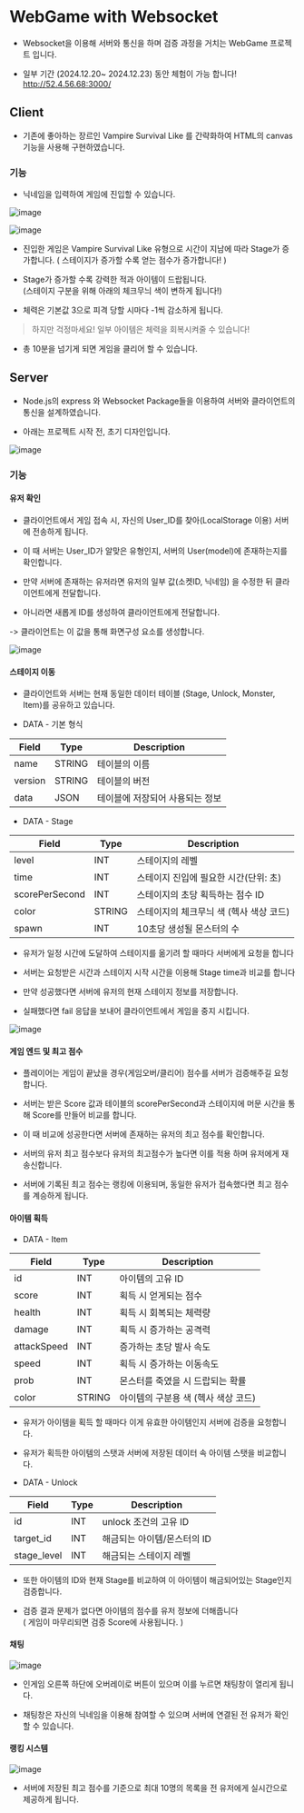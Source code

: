 # WebGame with **Websocket**

- Websocket을 이용해 서버와 통신을 하며 검증 과정을 거치는 WebGame 프로젝트 입니다.

- 일부 기간 (2024.12.20~ 2024.12.23) 동안 체험이 가능 합니다! http://52.4.56.68:3000/

## Client

- 기존에 좋아하는 장르인 Vampire Survival Like 를 간략화하여 HTML의 canvas 기능을 사용해 구현하였습니다.

### 기능

- 닉네임을 입력하여 게임에 진입할 수 있습니다.

![image](https://github.com/user-attachments/assets/5bd14252-0395-4114-982c-2b2112edee33)

![image](https://github.com/user-attachments/assets/269354a2-59ca-472e-a532-c7ff7b737cbc)

- 진입한 게임은 Vampire Survival Like 유형으로 시간이 지남에 따라 Stage가 증가합니다.
( 스테이지가 증가할 수록 얻는 점수가 증가합니다! )

- Stage가 증가할 수록 강력한 적과 아이템이 드랍됩니다.  
(스테이지 구분을 위해 아래의 체크무늬 색이 변하게 됩니다!)

- 체력은 기본값 3으로 피격 당할 시마다 -1씩 감소하게 됩니다.

> 하지만 걱정마세요!
일부 아이템은 체력을 회복시켜줄 수 있습니다!

- 총 10분을 넘기게 되면 게임을 클리어 할 수 있습니다.

## Server

- Node.js의 express 와 Websocket Package들을 이용하여 서버와 클라이언트의 통신을 설계하였습니다.

- 아래는 프로젝트 시작 전, 초기 디자인입니다. 

![image](https://github.com/user-attachments/assets/2bb890cc-2118-4ca2-9342-fb40c6e7c26c)

### 기능

#### 유저 확인

- 클라이언트에서 게임 접속 시, 자신의 User_ID를 찾아(LocalStorage 이용) 서버에 전송하게 됩니다.

- 이 때 서버는 User_ID가 알맞은 유형인지, 서버의 User(model)에 존재하는지를 확인합니다.

- 만약 서버에 존재하는 유저라면 유저의 일부 값(소켓ID, 닉네임) 을 수정한 뒤 클라이언트에게 전달합니다.

- 아니라면 새롭게 ID를 생성하여 클라이언트에게 전달합니다.

-> 클라이언트는 이 값을 통해 화면구성 요소를 생성합니다.

![image](https://github.com/user-attachments/assets/45151ab1-78b5-4566-8888-54c423dd65ea)

#### 스테이지 이동

- 클라이언트와 서버는 현재 동일한 데이터 테이블 (Stage, Unlock, Monster, Item)를 공유하고 있습니다.

- DATA - 기본 형식

| Field | Type | Description|
|---|---|---|
| name | STRING | 테이블의 이름 |
| version | STRING | 테이블의 버전 |
| data | JSON | 테이블에 저장되어 사용되는 정보 |

- DATA - Stage

| Field | Type | Description|
|---|---|---|
| level | INT | 스테이지의 레벨 |
| time | INT | 스테이지 진입에 필요한 시간(단위: 초) |
| scorePerSecond | INT | 스테이지의 초당 획득하는 점수 ID |
| color | STRING | 스테이지의 체크무늬 색 (헥사 색상 코드)|
| spawn | INT | 10초당 생성될 몬스터의 수 |

- 유저가 일정 시간에 도달하여 스테이지를 옮기려 할 때마다 서버에게 요청을 합니다

- 서버는 요청받은 시간과 스테이지 시작 시간을 이용해 Stage time과 비교를 합니다

- 만약 성공했다면 서버에 유저의 현재 스테이지 정보를 저장합니다.

- 실패했다면 fail 응답을 보내어 클라이언트에서 게임을 중지 시킵니다.

![image](https://github.com/user-attachments/assets/affc82e5-7436-4a85-b028-268b4425a48f)

#### 게임 엔드 및 최고 점수

- 플레이어는 게임이 끝났을 경우(게임오버/클리어) 점수를 서버가 검증해주길 요청합니다.

- 서버는 받은 Score 값과 테이블의 scorePerSecond과 스테이지에 머문 시간을 통해 Score를 만들어 비교를 합니다.

- 이 때 비교에 성공한다면 서버에 존재하는 유저의 최고 점수를 확인합니다.

- 서버의 유저 최고 점수보다 유저의 최고점수가 높다면 이를 적용 하며 유저에게 재송신합니다.

- 서버에 기록된 최고 점수는 랭킹에 이용되며, 동일한 유저가 접속했다면 최고 점수를 계승하게 됩니다.

#### 아이템 획득

- DATA - Item

| Field | Type | Description|
|---|---|---|
| id | INT | 아이템의 고유 ID |
| score | INT | 획득 시 얻게되는 점수 |
| health | INT | 획득 시 회복되는 체력량 |
| damage | INT | 획득 시 증가하는 공격력 |
| attackSpeed | INT | 증가하는 초당 발사 속도 |
| speed | INT | 획득 시 증가하는 이동속도 |
| prob | INT | 몬스터를 죽였을 시 드랍되는 확률 |
| color | STRING | 아이템의 구분용 색 (헥사 색상 코드) |

- 유저가 아이템을 획득 할 때마다 이게 유효한 아이템인지 서버에 검증을 요청합니다.

- 유저가 획득한 아이템의 스탯과 서버에 저장된 데이터 속 아이템 스탯을 비교합니다.

- DATA - Unlock

| Field | Type | Description|
|---|---|---|
| id | INT | unlock 조건의 고유 ID |
| target_id | INT | 해금되는 아이템/몬스터의 ID |
| stage_level | INT | 해금되는 스테이지 레벨|

- 또한 아이템의 ID와 현재 Stage를 비교하여 이 아이템이 해금되어있는 Stage인지 검증합니다.

- 검증 결과 문제가 없다면 아이템의 점수를 유저 정보에 더해줍니다  
( 게임이 마무리되면 검증 Score에 사용됩니다. )

#### 채팅

![image](https://github.com/user-attachments/assets/a49f5a00-992f-4fac-8739-7d622748fa24)

- 인게임 오른쪽 하단에 오버레이로 버튼이 있으며 이를 누르면 채팅창이 열리게 됩니다.

- 채팅창은 자신의 닉네임을 이용해 참여할 수 있으며 서버에 연결된 전 유저가 확인할 수 있습니다.

#### 랭킹 시스템

![image](https://github.com/user-attachments/assets/94a0cade-305d-4a57-b505-556dd1886f2a)

- 서버에 저장된 최고 점수를 기준으로 최대 10명의 목록을 전 유저에게 실시간으로 제공하게 됩니다.

